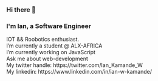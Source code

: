 ### Hi there 👋

<h3>I'm Ian, a Software Engineer</h3>
IOT && Roobotics enthusiast.<br>
I’m currently a student @ ALX-AFRICA</br>
I’m currently working on JavaScript</br>
Ask me about web-development</br>
My twitter handle: https://twitter.com/Ian_Kamande_W </br>
My linkedin: https://www.linkedin.com/in/ian-w-kamande/ </br></br>
